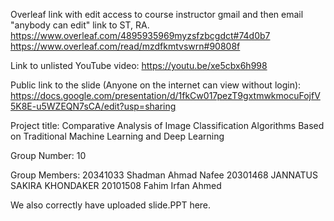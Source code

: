 Overleaf link with edit access to course instructor gmail and then email "anybody can edit" link to ST, RA.
https://www.overleaf.com/4895935969myzsfzbcgdct#74d0b7
https://www.overleaf.com/read/mzdfkmtvswrn#90808f

Link to unlisted YouTube video:
https://youtu.be/xe5cbx6h998


Public link to the slide (Anyone on the internet can view without login):
https://docs.google.com/presentation/d/1fkCw017pezT9gxtmwkmocuFojfV5K8E-u5WZEQN7sCA/edit?usp=sharing

Project title:
Comparative Analysis of Image Classification Algorithms  Based on Traditional Machine  Learning and Deep Learning 


Group Number:
10

Group Members:
20341033 Shadman Ahmad Nafee
20301468 JANNATUS SAKIRA KHONDAKER
20101508 Fahim Irfan Ahmed




We also correctly have uploaded slide.PPT here.

